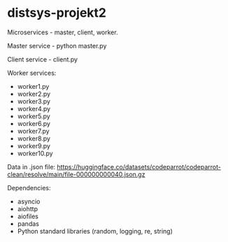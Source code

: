 # distsys-projekt2
Microservices - master, client, worker.

Master service - python master.py

Client service - client.py

Worker services: 
- worker1.py
- worker2.py
- worker3.py
- worker4.py
- worker5.py
- worker6.py
- worker7.py
- worker8.py
- worker9.py
- worker10.py

Data in .json file: https://huggingface.co/datasets/codeparrot/codeparrot-clean/resolve/main/file-000000000040.json.gz

Dependencies:
- asyncio 
- aiohttp 
- aiofiles
- pandas 
- Python standard libraries (random, logging, re, string)